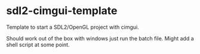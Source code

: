 # sdl2-cimgui-template

Template to start a SDL2/OpenGL project with cimgui. 

Should work out of the box with windows just run the batch file. Might add a shell script at some point.
